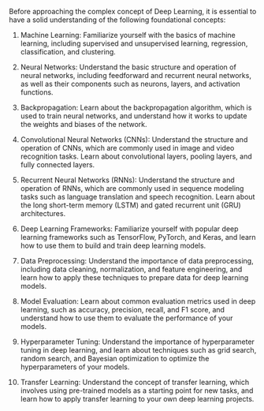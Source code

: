 Before approaching the complex concept of Deep Learning, it is essential to have a solid understanding of the following foundational concepts:

1. Machine Learning: Familiarize yourself with the basics of machine learning, including supervised and unsupervised learning, regression, classification, and clustering.

2. Neural Networks: Understand the basic structure and operation of neural networks, including feedforward and recurrent neural networks, as well as their components such as neurons, layers, and activation functions.

3. Backpropagation: Learn about the backpropagation algorithm, which is used to train neural networks, and understand how it works to update the weights and biases of the network.

4. Convolutional Neural Networks (CNNs): Understand the structure and operation of CNNs, which are commonly used in image and video recognition tasks. Learn about convolutional layers, pooling layers, and fully connected layers.

5. Recurrent Neural Networks (RNNs): Understand the structure and operation of RNNs, which are commonly used in sequence modeling tasks such as language translation and speech recognition. Learn about the long short-term memory (LSTM) and gated recurrent unit (GRU) architectures.

6. Deep Learning Frameworks: Familiarize yourself with popular deep learning frameworks such as TensorFlow, PyTorch, and Keras, and learn how to use them to build and train deep learning models.

7. Data Preprocessing: Understand the importance of data preprocessing, including data cleaning, normalization, and feature engineering, and learn how to apply these techniques to prepare data for deep learning models.

8. Model Evaluation: Learn about common evaluation metrics used in deep learning, such as accuracy, precision, recall, and F1 score, and understand how to use them to evaluate the performance of your models.

9. Hyperparameter Tuning: Understand the importance of hyperparameter tuning in deep learning, and learn about techniques such as grid search, random search, and Bayesian optimization to optimize the hyperparameters of your models.

10. Transfer Learning: Understand the concept of transfer learning, which involves using pre-trained models as a starting point for new tasks, and learn how to apply transfer learning to your own deep learning projects.